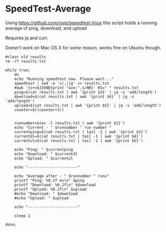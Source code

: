 # SpeedTest-Average
Using https://github.com/rsvp/speedtest-linux this script holds a running average of ping, download, and upload

Requires jq and curl.

Doesn't work on Mac OS X for some reason, works fine on Ubuntu though.


 
    #clear old results
    rm -rf results.txt

    while true;
        do
        echo "Running speedtest now. Please wait..."
        speedtest | sed -e 's|,||g' >> results.txt
        #awk '{s+=$3}END{print "ave:",s/NR}' RS=" " results.txt
        ping=$(cat results.txt | awk '{print $3}' | jq -s 'add/length')
        download=$(cat results.txt | awk '{print $4}' | jq -s 'add/length')
        upload=$(cat results.txt | awk '{print $5}' | jq -s 'add/length')
        counter=$((counter+1))


        runnumber=$(wc -l results.txt | awk '{print $1}')
        echo "Current - " $runnumber " run number "
        currentping=$(cat results.txt | tail -1 | awk '{print $3}')
        currentdl=$(cat results.txt | tail -1 | awk '{print $4}')
        currentul=$(cat results.txt | tail -1 | awk '{print $5}')
        
        echo "Ping: " $currentping 
        echo "Download: " $currentdl 
        echo "Upload: " $currentul 

        echo "----------------------"

        echo "Average after - " $runnumber " runs"
        printf "Ping: %0.2f ms\n" $ping
        printf "Download: %0.2f\n" $download
        printf "Upload: %0.2f\n" $upload
        #echo "Download: " $download
        #echo "Upload: " $upload 
        
        echo "----------------------"

        sleep 1
        
    done;

